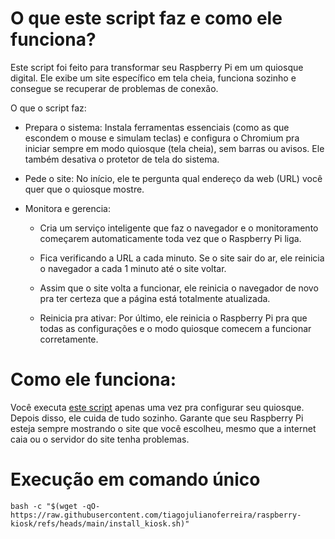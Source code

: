 # O que este script faz e como ele funciona?

Este script foi feito para transformar seu Raspberry Pi em um quiosque digital. Ele exibe um site específico em tela cheia, funciona sozinho e consegue se recuperar de problemas de conexão.

O que o script faz:

- Prepara o sistema: Instala ferramentas essenciais (como as que escondem o mouse e simulam teclas) e configura o Chromium pra iniciar sempre em modo quiosque (tela cheia), sem barras ou avisos. Ele também desativa o protetor de tela do sistema.

- Pede o site: No início, ele te pergunta qual endereço da web (URL) você quer que o quiosque mostre.

- Monitora e gerencia:

    - Cria um serviço inteligente que faz o navegador e o monitoramento começarem automaticamente toda vez que o Raspberry Pi liga.

    - Fica verificando a URL a cada minuto. Se o site sair do ar, ele reinicia o navegador a cada 1 minuto até o site voltar.

    - Assim que o site volta a funcionar, ele reinicia o navegador de novo pra ter certeza que a página está totalmente atualizada.

    - Reinicia pra ativar: Por último, ele reinicia o Raspberry Pi pra que todas as configurações e o modo quiosque comecem a funcionar corretamente.

# Como ele funciona:

Você executa [este script](https://raw.githubusercontent.com/tiagojulianoferreira/raspberry-kiosk/refs/heads/main/install_kiosk.sh) apenas uma vez pra configurar seu quiosque. Depois disso, ele cuida de tudo sozinho. Garante que seu Raspberry Pi esteja sempre mostrando o site que você escolheu, mesmo que a internet caia ou o servidor do site tenha problemas. 

# Execução em comando único
```shell
bash -c "$(wget -qO- https://raw.githubusercontent.com/tiagojulianoferreira/raspberry-kiosk/refs/heads/main/install_kiosk.sh)"
```

